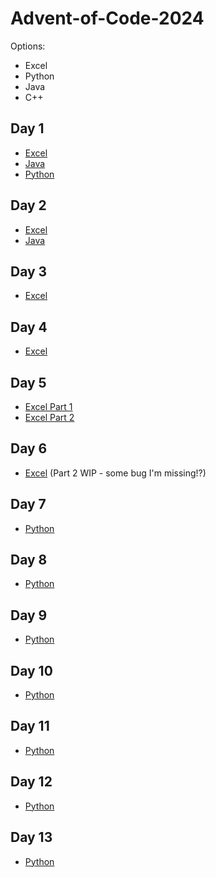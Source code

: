 # Advent-of-Code-2024

Options:
- Excel
- Python
- Java
- C++

## Day 1
- [Excel](./Day01/Day01.xlsx)
- [Java](./Day01/Day01.java)
- [Python](./Day01/Day01.py)

## Day 2
- [Excel](./Day02/Day02.xlsx)
- [Java](./Day02/Day02.java)

## Day 3
- [Excel](./Day03/Day03.xlsx)

## Day 4
- [Excel](./Day04/Day04.xlsx)

## Day 5
- [Excel Part 1](<./Day05/Day05 PART1.xlsx>)
- [Excel Part 2](<./Day05/Day05 PART2.xlsx>)

## Day 6
- [Excel](<./Day06/Day06.xlsx>) (Part 2 WIP - some bug I'm missing!?)

## Day 7
- [Python](<./Day07/Day07.py>)

## Day 8
- [Python](<./Day08/Day08.py>)

## Day 9
- [Python](<./Day09/Day09.py>)

## Day 10
- [Python](<./Day10/Day10.py>)

## Day 11
- [Python](<./Day11/Day11.py>)

## Day 12
- [Python](<./Day12/Day12.py>)

## Day 13
- [Python](<./Day13/Day13.py>)